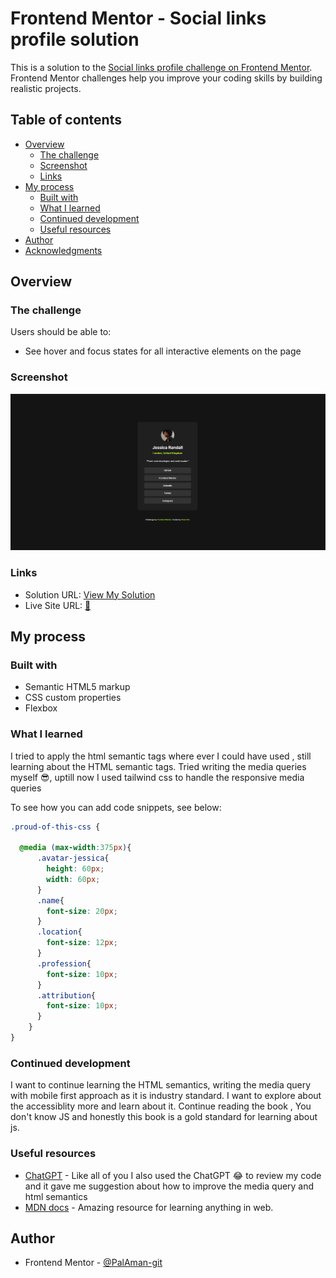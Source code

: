 # Frontend Mentor - Social links profile solution

This is a solution to the [Social links profile challenge on Frontend Mentor](https://www.frontendmentor.io/challenges/social-links-profile-UG32l9m6dQ). Frontend Mentor challenges help you improve your coding skills by building realistic projects. 

## Table of contents

- [Overview](#overview)
  - [The challenge](#the-challenge)
  - [Screenshot](#screenshot)
  - [Links](#links)
- [My process](#my-process)
  - [Built with](#built-with)
  - [What I learned](#what-i-learned)
  - [Continued development](#continued-development)
  - [Useful resources](#useful-resources)
- [Author](#author)
- [Acknowledgments](#acknowledgments)


## Overview

### The challenge

Users should be able to:

- See hover and focus states for all interactive elements on the page

### Screenshot

![](./assets/images/social-links-profile-main-screenshot.png)


### Links

- Solution URL: [View My Solution](https://github.com/PalAman-git/frontend-mentor-challenges/tree/main/social-links-profile-main)
- Live Site URL: [🚀](https://palaman-git.github.io/frontend-mentor-challenges/social-links-profile-main/)

## My process

### Built with

- Semantic HTML5 markup
- CSS custom properties
- Flexbox

### What I learned

I tried to apply the html semantic tags where ever I could have used , still learning about the HTML semantic tags.
Tried writing the media queries myself 😎, uptill now I used tailwind css to handle the responsive media queries

To see how you can add code snippets, see below:

```css
.proud-of-this-css {

  @media (max-width:375px){
      .avatar-jessica{
        height: 60px;
        width: 60px;
      }
      .name{
        font-size: 20px;
      }
      .location{
        font-size: 12px;
      }
      .profession{
        font-size: 10px;
      }
      .attribution{
        font-size: 10px;
      }
    }
}
```

### Continued development

I want to continue learning the HTML semantics, writing the media query with mobile first approach as it is industry standard.
I want to explore about the accessiblity more and learn about it.
Continue reading the book , You don't know JS and honestly this book is a gold standard for learning about js.


### Useful resources

- [ChatGPT](https://chatgpt.com) - Like all of you I also used the ChatGPT 😂 to review my code and it gave me suggestion about how to improve the media query and html semantics
- [MDN docs](https://developer.mozilla.org/en-US/) - Amazing resource for learning anything in web.

## Author

- Frontend Mentor - [@PalAman-git](https://www.frontendmentor.io/profile/PalAman-git)


